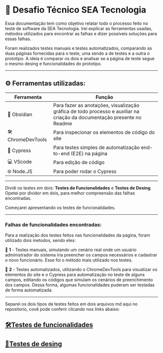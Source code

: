 # 👾 Desafio Técnico SEA Tecnologia

Essa documentação tem como objetivo relatar todo o processo feito no teste de software da SEA Tecnologia. Irei explicar as ferramentas usadas, métodos utilizados para encontrar as falhas e dizer possíveis soluções para essas falhas.

Foram realizados testes manuais e testes automatizados, comparando as duas páginas fornecidas para o teste, uma sendo a de testes e a outra o prototipo. A ideia é comparar os dois e analisar se a página de teste segue o mesmo desing e funcionalidades do prototipo.

---

## ⚙️ Ferramentas utilizadas:

| Ferramenta       | Função                            |
|------------------|-----------------------------------|
| 📝 Obsidian    | Para fazer as anotações, visualização gráfica de todo processo e auxiliar na criação da documentação presente no Readme      |
| 🛠️ ChromeDevTools    | Para inspecionar os elementos de código do site     |
| 🧪 Cypress     | Para testes simples de automatização end-to-end (E2E) na página         |
| 💻 VScode    | Para edição de código     |
| 🌐 Node.JS    | Para poder rodar o Cypress    |

---

Dividi os testes em dois: **Testes de Funcionalidades** e **Testes de Desing**. Opetei por dividor em dois, para melhor compreensão das falhas encontradas.

Começarei apresentando os testes de funcionalidades.

---

### Falhas de funcionalidades encontradas:

Para a realização dos testes feitos nas funcionalidades da página, foram utilizado dois metodos, sendo eles: 

🔴 **1** - Testes manuais, simulando um cenário real onde um usuário administrador do sistema iria preencher os campos necessários e cadastrar o novo funcionário. Esse foi o método mais utilizado nos testes.

🔴 **2** - Testes automatizados, utilizando o ChromeDevTools para visualizar os elementos do site e o Cypress para automatização no teste de alguns campos, editando os códigos que simulam os cenários de preenchimento dos campos. Dessa forma, algumas funcionalidades puderam ser testadas de forma automatizada.

---

Separei os dois tipos de testes feitos em dois arquivos md aqui no repositorio, covê pode conferir clicando nos links abaixo:

[<h2>🛠️Testes de funcionalidades</h2>](/TestesFunc.md)

[<h2>🎨Testes de desing</h2>](/TestesDesing.md)
